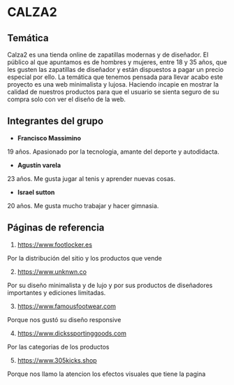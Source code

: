 # **CALZA2**

## Temática

Calza2 es una tienda online de zapatillas modernas y de diseñador. El público al que apuntamos es de hombres y mujeres, entre 18 y 35 años, que les gusten las zapatillas de diseñador y están dispuestos a pagar un precio especial por ello. La temática que tenemos pensada para llevar acabo este proyecto es una web minimalista y lujosa. Haciendo incapie en mostrar la calidad de nuestros productos para que el usuario se sienta seguro de su compra solo con ver el diseño de la web. 



## Integrantes del grupo

- **Francisco Massimino**

19 años. Apasionado por la tecnologia, amante del deporte y autodidacta. 


- **Agustín varela**

23 años. Me gusta jugar al tenis y  aprender nuevas cosas.


- **Israel sutton**

20 años. Me gusta mucho trabajar y hacer gimnasia.


## Páginas de referencia
1. https://www.footlocker.es

Por la distribución del sitio y los productos que vende


2. https://www.unknwn.co

Por su diseño minimalista y de lujo y por sus productos de diseñadores importantes y ediciones limitadas.


3. https://www.famousfootwear.com

Porque nos gustó su diseño responsive


4. https://www.dickssportinggoods.com

Por las categorias de los productos


5. https://www.305kicks.shop

Porque nos llamo la atencion los efectos visuales que tiene la pagina

